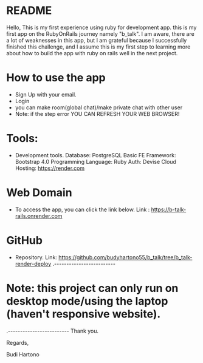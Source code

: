 # README
Hello, This is my first experience using ruby for development app. this is my first app on the RubyOnRails journey namely "b_talk". I am aware, there are a lot of weaknesses in this app, but I am grateful because I successfully finished this challenge, and I assume this is my first step to learning more about how to build the app with ruby on rails well in the next project.

# How to use the app
- Sign Up with your email.
- Login
- you can make room(global chat)/make private chat with other user
- Note: if the step error YOU CAN REFRESH YOUR WEB BROWSER!

# Tools:
- Development tools.
Database: PostgreSQL
Basic FE Framework: Bootstrap 4.0
Programming Language: Ruby
Auth: Devise
Cloud Hosting: https://render.com
# Web Domain
- To access the app, you can click the link below.
Link : https://b-talk-rails.onrender.com
# GitHub
- Repository.
Link: https://github.com/budyhartono55/b_talk/tree/b_talk-render-deploy
.-------------------------
# Note: this project can only run on desktop mode/using the laptop (haven't responsive website).
.-------------------------
Thank you.



Regards,

Budi Hartono
